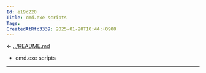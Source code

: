 ```yaml
---
Id: e19c220
Title: cmd.exe scripts
Tags:
CreatedAtRfc3339: 2025-01-20T10:44:+0900
---
```


← <!-- mdpplink href=../README.md -->[../README.md](../README.md)<!-- /mdpplink -->

<!-- mdppindex pattern=*.md -->
* cmd.exe scripts
<!-- /mdppindex -->

---
